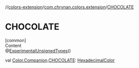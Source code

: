 //[colors-extension](../../index.md)/[com.chrynan.colors.extension](index.md)/[CHOCOLATE](-c-h-o-c-o-l-a-t-e.md)



# CHOCOLATE  
[common]  
Content  
@[ExperimentalUnsignedTypes](https://kotlinlang.org/api/latest/jvm/stdlib/kotlin/-experimental-unsigned-types/index.html)()  
  
val [Color.Companion](../../../colors-core/colors-core/com.chrynan.colors/-color/-companion/index.md).[CHOCOLATE](-c-h-o-c-o-l-a-t-e.md): [HexadecimalColor](../../../colors-core/colors-core/com.chrynan.colors/-hexadecimal-color/index.md)  



